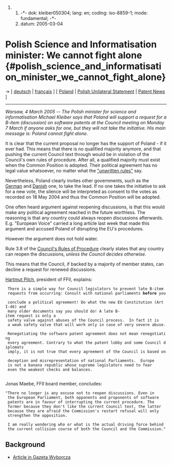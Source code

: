 1.  1.  -\*- dok: kleiber050304; lang: en; coding: iso-8859-1; mode:
        fundamental; -\*-
    2.  datum: 2005-03-04

# Polish Science and Informatisation minister: We cannot fight alone {#polish_science_and_informatisation_minister_we_cannot_fight_alone}

-\> \[ [ deutsch](Kleiber050304De "wikilink") \| [
français](Kleiber050304Fr "wikilink") \] \[ [
Poland](SwpatplEn "wikilink") \| [ Polish Unilateral
Statement](ConsUniPl0502En "wikilink") \| [ Patent
News](SwpatcninoEn "wikilink") \]

------------------------------------------------------------------------

*Warsaw, 4 March 2005 \-- The Polish minister for science and
informatisation Michael Kleiber says that Poland will support a request
for a B-item (discussion) on software patents at the Council meeting on
Monday 7 March if anyone asks for one, but they will not take the
initiative. His main message is: Poland cannot fight alone.*

It is clear that the current proposal no longer has the support of
Poland - if it ever had. This means that there is no qualified majority
anymore, and that pushing the current Council text through would be in
violation of the Council\'s own rules of procedure. After all, a
qualified majority must exist when the Common Position is adopted. Their
political agreement has no legal value whatsoever, no matter what the
[\"unwritten
rules\"](http://k.lenz.name/LB/archives/000994.html "wikilink") say.

Nevertheless, Poland clearly invites other governments, such as the [
German](Zypries041221En "wikilink") and [
Danish](Adelskov050224En "wikilink") one, to take the lead. If no one
takes the initiative to ask for a new vote, the silence will be
interpreted as consent to the votes as recorded on 18 May 2004 and thus
the Common Position will be adopted.

One often heard argument against reopening discussions, is that this
would make any political agreement reached in the future worthless. The
reasoning is that any country could always reopen discussions
afterwards. E.g. \"European Voice\" carried a long article last week
that made this argument and accused Poland of disrupting the EU\'s
procedures.

However the argument does not hold water.

Rule 3.8 of the [Council\'s Rules of
Procedure](http://ue.eu.int/uedocs/cms_data/docs/2004/6/21/Councils%20rules%20of%20procedure.pdf "wikilink")
clearly states that any country can reopen the discussions, *unless the
Council decides otherwise*.

This means that the Council, if backed by a majority of member states,
can decline a request for renewed discussions.

[ Hartmut Pilch](HartmutPilchEn "wikilink"), president of FFII,
explains:

` There is a simple way for Council legislators to prevent late B-item `\
` requests from occurring: Consult with national parliaments `**`before`**` you `\
` conclude a political agreement! Do what the new EU Constitution (Art I-46) and`\
` many older documents say you should do! A late B-item request is only a `\
` safety valve against abuses of the Council process.  In fact it is`\
` a weak safety valve that will work only in case of very severe abuse.`

` Renegotiating the software patent agreement does not mean renegotiating`\
` every agreement. Contrary to what the patent lobby and some Council diplomats`\
` imply, it is not true that every agreement of the Council is based on `\
` deception and misrepresentation of national Parliaments.  Europe`\
` is not a banana republic whose supreme legislators need to fear `\
` even the weakest checks and balances.`\
` `

Jonas Maebe, FFII board member, concludes:

`"There no longer is any excuse not to reopen discussions. Even in`\
` the European Parliament, both opponents and proponents of software`\
` patents are in favour of interrupting the current procedure. The`\
` former because they don't like the current Council text, the latter`\
` because they are afraid the Commission's restart refusal will only`\
` strengthen the opposition.`

` I am really wondering who or what is the actual driving force behind`\
` the current collision course of both the Council and the Commission."`

## Background

-   [Article in Gazeta
    Wyborcza](http://gospodarka.gazeta.pl/gospodarka/1,52981,2583315.html "wikilink")
